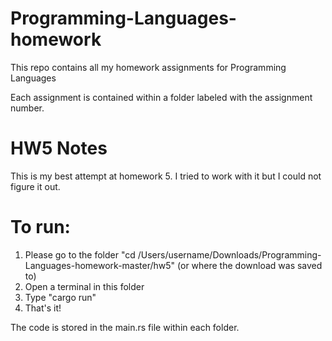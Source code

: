 # Programming-Languages-homework
This repo contains all my homework assignments for Programming Languages

Each assignment is contained within a folder labeled with the assignment number.

# HW5 Notes
This is my best attempt at homework 5. I tried to work with it but I could not figure it out.

# To run:
1. Please go to the folder "cd /Users/username/Downloads/Programming-Languages-homework-master/hw5" (or where the download was saved to)
2. Open a terminal in this folder
3. Type "cargo run"
4. That's it!

The code is stored in the main.rs file within each folder.
